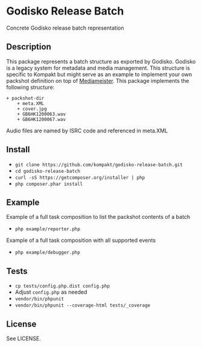 # Godisko Release Batch

Concrete Godisko release batch representation

## Description

This package represents a batch structure as exported by Godisko. Godisko is a legacy system for metadata and media management. This structure is specific to Kompakt but might serve as an example to implement your own packshot definition on top of [Mediameister](http://github.com/kompakt/mediameister). This package implements the following structure:

    + packshot-dir
        + meta.XML
        + cover.jpg
        + GB6HK1200063.wav
        + GB6HK1200067.wav

Audio files are named by ISRC code and referenced in meta.XML

## Install

+ `git clone https://github.com/kompakt/godisko-release-batch.git`
+ `cd godisko-release-batch`
+ `curl -sS https://getcomposer.org/installer | php`
+ `php composer.phar install`

## Example

Example of a full task composition to list the packshot contents of a batch

+ `php example/reporter.php`

Example of a full task composition with all supported events

+ `php example/debugger.php`

## Tests

+ `cp tests/config.php.dist config.php`
+ Adjust `config.php` as needed
+ `vendor/bin/phpunit`
+ `vendor/bin/phpunit --coverage-html tests/_coverage`

## License

See LICENSE.